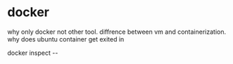 
# docker

why only docker not other tool.
diffrence between vm and containerization.
why does ubuntu container get exited in 


docker inspect -- 




